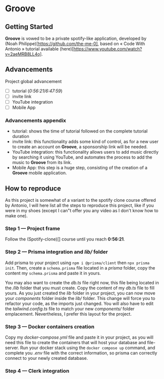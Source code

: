 # **Groove**

## Getting Started

**Groove** is vowed to be a private spotify-like application, developed by (Noah Philippe)[https://github.com/the-me-0], based on « Code With Antonio » tutorial available (here)[https://www.youtube.com/watch?v=2aeMRB8LL4o].

## Advancements

Project global advancement
- [ ] tutorial (*0:56:21*/*6:47:59*)
- [ ] invite link
- [ ] YouTube integration
- [ ] Mobile App

### Advancements appendix

- tutorial: shows the time of tutorial followed on the complete tutorial duration
- invite link: this functionality adds some kind of control, as for a new user to create an account on **Groove**, a sponsorship link will be needed.
- YouTube integration: this functionality allows users to add music directly by searching it using YouTube, and automates the process to add the music to **Groove** from its link.
- Mobile App: this step is a huge step, consisting of the creation of a **Groove** mobile application.

## How to reproduce

As this project is somewhat of a variant to the spotify clone course offered by Antonio,
I will here list all the steps to reproduce this project,
like if you were in my shoes (except I can"t offer you any video as I don't know how to make one).

### Step 1 — Project frame
Follow the (Spotify-clone)[] course until you reach **0:56:21**.

### Step 2 — Prisma integration and *lib/* folder
Add prisma to your project using `npm i @prisma/client` then `npx prisma init`.
Then, create a `schema.prisma` file located in a *prisma* folder,
copy the content my `schema.prisma` and paste it in yours.

You may also want to create the *db.ts* file right now,
this file being located in the */lib* folder that you must create.
Copy the content of my *db.ts* file to fill yours.
As you just created the *lib* folder in your project,
you can now move your *components* folder inside the *lib/* folder.
This change will force you to refactor your code, as the imports just changed.
You will also have to edit the *tailwind.config.ts* file to match your new *components/* folder emplacement.
Nevertheless, I prefer this layout for the project.

### Step 3 — Docker containers creation
Copy my *docker-compose.yml* file and paste it in your project,
as you will need this file to create the containers that will host your database and file-server.
Run your docker stack using the `docker compose up` command, and complete you *.env* file with the correct information,
so prisma can correctly connect to your newly created database.

### Step 4 — Clerk integration

